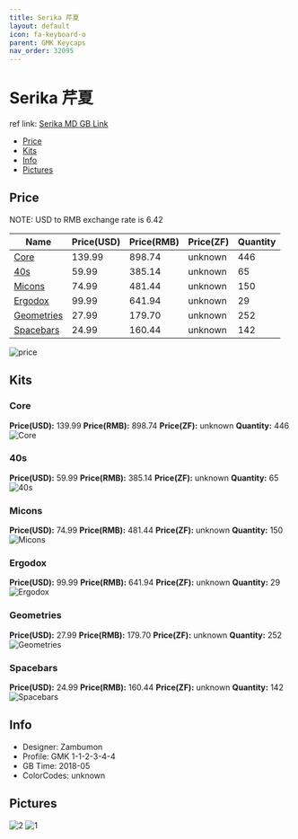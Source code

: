 ```yaml
---
title: Serika 芹夏
layout: default
icon: fa-keyboard-o
parent: GMK Keycaps
nav_order: 32095
---
```


# Serika 芹夏

ref link: [Serika MD GB Link](https://www.massdrop.com/buy/massdrop-x-zambumon-gmk-serika-custom-keycap-set)

* [Price](#price)
* [Kits](#kits)
* [Info](#info)
* [Pictures](#pictures)


## Price  
NOTE: USD to RMB exchange rate is 6.42

| Name          | Price(USD)    |  Price(RMB) |  Price(ZF) | Quantity |
| ------------- | ------------- |  ---------- |  --------- | -------- |
|[Core](#core)|139.99|898.74|unknown|446|
|[40s](#40s)|59.99|385.14|unknown|65|
|[Micons](#micons)|74.99|481.44|unknown|150|
|[Ergodox](#ergodox)|99.99|641.94|unknown|29|
|[Geometries](#geometries)|27.99|179.70|unknown|252|
|[Spacebars](#spacebars)|24.99|160.44|unknown|142|

<img src="{{ 'assets/images/gmk-keycaps/serika/price.jpg' | relative_url }}" alt="price" class="image featured">


## Kits
### Core
**Price(USD):** 139.99    **Price(RMB):** 898.74    **Price(ZF):** unknown    **Quantity:** 446  
<img src="{{ 'assets/images/gmk-keycaps/serika/kits_pics/core.jpg' | relative_url }}" alt="Core" class="image featured">

### 40s
**Price(USD):** 59.99    **Price(RMB):** 385.14    **Price(ZF):** unknown    **Quantity:** 65  
<img src="{{ 'assets/images/gmk-keycaps/serika/kits_pics/40s.jpg' | relative_url }}" alt="40s" class="image featured">

### Micons
**Price(USD):** 74.99    **Price(RMB):** 481.44    **Price(ZF):** unknown    **Quantity:** 150  
<img src="{{ 'assets/images/gmk-keycaps/serika/kits_pics/micons.jpg' | relative_url }}" alt="Micons" class="image featured">

### Ergodox
**Price(USD):** 99.99    **Price(RMB):** 641.94    **Price(ZF):** unknown    **Quantity:** 29  
<img src="{{ 'assets/images/gmk-keycaps/serika/kits_pics/ergodox.jpg' | relative_url }}" alt="Ergodox" class="image featured">

### Geometries
**Price(USD):** 27.99    **Price(RMB):** 179.70    **Price(ZF):** unknown    **Quantity:** 252  
<img src="{{ 'assets/images/gmk-keycaps/serika/kits_pics/geometries.jpg' | relative_url }}" alt="Geometries" class="image featured">

### Spacebars
**Price(USD):** 24.99    **Price(RMB):** 160.44    **Price(ZF):** unknown    **Quantity:** 142  
<img src="{{ 'assets/images/gmk-keycaps/serika/kits_pics/spacebars.jpg' | relative_url }}" alt="Spacebars" class="image featured">


## Info
* Designer: Zambumon
* Profile: GMK 1-1-2-3-4-4
* GB Time: 2018-05
* ColorCodes: unknown


## Pictures
<img src="{{ 'assets/images/gmk-keycaps/serika/rendering_pics/2.jpg' | relative_url }}" alt="2" class="image featured">
<img src="{{ 'assets/images/gmk-keycaps/serika/rendering_pics/1.jpg' | relative_url }}" alt="1" class="image featured">
